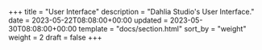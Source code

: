 +++
title = "User Interface"
description = "Dahlia Studio's User Interface."
date = 2023-05-22T08:08:00+00:00
updated = 2023-05-30T08:08:00+00:00
template = "docs/section.html"
sort_by = "weight"
weight = 2
draft = false
+++
